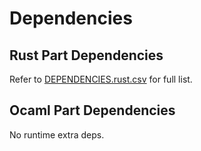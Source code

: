 # Dependencies

## Rust Part Dependencies

Refer to [DEPENDENCIES.rust.csv](./DEPENDENCIES.rust.csv) for full list.

## Ocaml Part Dependencies

No runtime extra deps.
